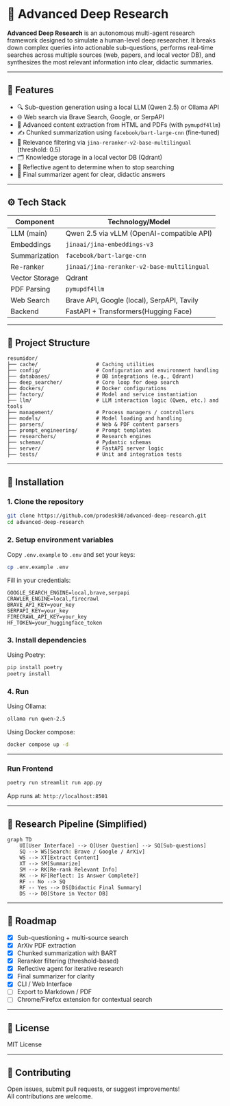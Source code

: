 # 🧠 Advanced Deep Research

**Advanced Deep Research** is an autonomous multi-agent research framework designed to simulate a human-level deep researcher. It breaks down complex queries into actionable sub-questions, performs real-time searches across multiple sources (web, papers, and local vector DB), and synthesizes the most relevant information into clear, didactic summaries.

---

## 🚀 Features

- 🔍 Sub-question generation using a local LLM (Qwen 2.5) or Ollama API
- 🌐 Web search via Brave Search, Google, or SerpAPI
- 📄 Advanced content extraction from HTML and PDFs (with `pymupdf4llm`)
- ✍️ Chunked summarization using `facebook/bart-large-cnn` (fine-tuned)
- 🎯 Relevance filtering via `jina-reranker-v2-base-multilingual` (threshold: 0.5)
- 🗂 Knowledge storage in a local vector DB (Qdrant)
- 🤖 Reflective agent to determine when to stop searching
- 📘 Final summarizer agent for clear, didactic answers

---

## ⚙️ Tech Stack

| Component            | Technology/Model                            |
|----------------------|---------------------------------------------|
| LLM (main)           | Qwen 2.5 via vLLM (OpenAI-compatible API)   |
| Embeddings           | `jinaai/jina-embeddings-v3`                 |
| Summarization        | `facebook/bart-large-cnn`                   |
| Re-ranker            | `jinaai/jina-reranker-v2-base-multilingual` |
| Vector Storage       | Qdrant                                      |
| PDF Parsing          | `pymupdf4llm`                               |
| Web Search           | Brave API, Google (local), SerpAPI, Tavily  |
| Backend              | FastAPI + Transformers(Hugging Face)        |

---

## 📂 Project Structure

```text
resumidor/
├── cache/                   # Caching utilities
├── config/                  # Configuration and environment handling
├── databases/               # DB integrations (e.g., Qdrant)
├── deep_searcher/           # Core loop for deep search
├── dockers/                 # Docker configurations
├── factory/                 # Model and service instantiation
├── llm/                     # LLM interaction logic (Qwen, etc.) and tools
├── management/              # Process managers / controllers
├── models/                  # Model loading and handling
├── parsers/                 # Web & PDF content parsers
├── prompt_engineering/      # Prompt templates
├── researchers/             # Research engines
├── schemas/                 # Pydantic schemas
├── server/                  # FastAPI server logic
├── tests/                   # Unit and integration tests
```

---

## 🧰 Installation

### 1. Clone the repository

```bash
git clone https://github.com/prodesk98/advanced-deep-research.git
cd advanced-deep-research
```

### 2. Setup environment variables

Copy `.env.example` to `.env` and set your keys:

```bash
cp .env.example .env
```

Fill in your credentials:
```
GOOGLE_SEARCH_ENGINE=local,brave,serpapi
CRAWLER_ENGINE=local,firecrawl
BRAVE_API_KEY=your_key
SERPAPI_KEY=your_key
FIRECRAWL_API_KEY=your_key
HF_TOKEN=your_huggingface_token
```

### 3. Install dependencies

Using Poetry:

```bash
pip install poetry
poetry install
```

### 4. Run

Using Ollama:

```bash
ollama run qwen-2.5
```

Using Docker compose:

```bash
docker compose up -d
```

---

### Run Frontend

```bash
poetry run streamlit run app.py
```

App runs at: `http://localhost:8501`

---

## 🧠 Research Pipeline (Simplified)

```mermaid
graph TD
    UI[User Interface] --> Q[User Question] --> SQ[Sub-questions]
    SQ --> WS[Search: Brave / Google / ArXiv]
    WS --> XT[Extract Content]
    XT --> SM[Summarize]
    SM --> RK[Re-rank Relevant Info]
    RK --> RF[Reflect: Is Answer Complete?]
    RF -- No --> SQ
    RF -- Yes --> DS[Didactic Final Summary]
    DS --> DB[Store in Vector DB]
```

---

## 📌 Roadmap

- [x] Sub-questioning + multi-source search
- [x] ArXiv PDF extraction
- [x] Chunked summarization with BART
- [x] Reranker filtering (threshold-based)
- [x] Reflective agent for iterative research
- [x] Final summarizer for clarity
- [x] CLI / Web Interface
- [ ] Export to Markdown / PDF
- [ ] Chrome/Firefox extension for contextual search

---

## 📜 License

MIT License

---

## 🤝 Contributing

Open issues, submit pull requests, or suggest improvements!  
All contributions are welcome.
